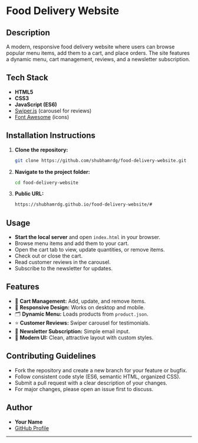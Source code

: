 ﻿# Food Delivery Website

## Description

A modern, responsive food delivery website where users can browse popular menu items, add them to a cart, and place orders. The site features a dynamic menu, cart management, reviews, and a newsletter subscription.

## Tech Stack

- **HTML5**
- **CSS3**
- **JavaScript (ES6)**
- [Swiper.js](https://swiperjs.com/) (carousel for reviews)
- [Font Awesome](https://fontawesome.com/) (icons)

## Installation Instructions

1. **Clone the repository:**
    ```bash
    git clone https://github.com/shubhamrdg/food-delivery-website.git
    ```
2. **Navigate to the project folder:**
    ```bash
    cd food-delivery-website
    ```
3. **Public URL:**
    ```bash
    https://shubhamrdg.github.io/food-delivery-website/#
    ```

## Usage

- **Start the local server** and open `index.html` in your browser.
- Browse menu items and add them to your cart.
- Open the cart tab to view, update quantities, or remove items.
- Check out or close the cart.
- Read customer reviews in the carousel.
- Subscribe to the newsletter for updates.

## Features

- 🛒 **Cart Management:** Add, update, and remove items.
- 📱 **Responsive Design:** Works on desktop and mobile.
- 🗂️ **Dynamic Menu:** Loads products from `product.json`.
- ⭐ **Customer Reviews:** Swiper carousel for testimonials.
- 📧 **Newsletter Subscription:** Simple email input.
- 🎨 **Modern UI:** Clean, attractive layout with custom styles.

## Contributing Guidelines

- Fork the repository and create a new branch for your feature or bugfix.
- Follow consistent code style (ES6, semantic HTML, organized CSS).
- Submit a pull request with a clear description of your changes.
- For major changes, please open an issue first to discuss.

## Author

- **Your Name**  
- [GitHub Profile](https://github.com/shubhamrdg)

---

